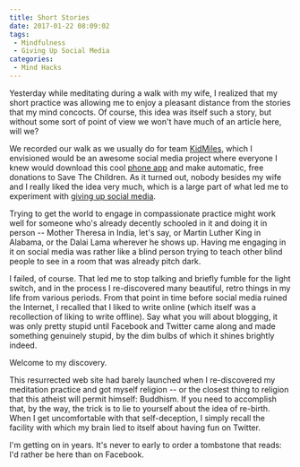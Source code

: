 ```yaml
---
title: Short Stories
date: 2017-01-22 08:09:02
tags:
 - Mindfulness
 - Giving Up Social Media
categories:
 - Mind Hacks
---
```

Yesterday while meditating during a walk with my wife, I realized that my short practice was allowing me to enjoy a pleasant distance from the stories that my mind concocts. Of course, this idea was itself such a story, but without some sort of point of view we won't have much of an article here, will we?<!-- More -->

We recorded our walk as we usually do for team [KidMiles](http://kidmiles.org), which I envisioned would be an awesome social media project where everyone I knew would download this cool [phone app](http://charitymiles.org/) and make automatic, free donations to Save The Children. As it turned out, nobody besides my wife and I really liked the idea very much, which is a large part of what led me to experiment with [giving up social media](http://localhost:4000/Top-Mistakes-People-Make-When-Quitting-Social-Media/).

Trying to get the world to engage in compassionate practice might work well for someone who's already decently schooled in it and doing it in person -- Mother Theresa in India, let's say, or Martin Luther King in Alabama, or the Dalai Lama wherever he shows up.  Having me engaging in it on social media was rather like a blind person trying to teach other blind people to see in a room that was already pitch dark.

I failed, of course. That led me to stop talking and briefly fumble for the light switch, and in the process I re-discovered many beautiful, retro things in my life from various periods. From that point in time before social media ruined the Internet, I recalled that I liked to write online (which itself was a recollection of liking to write offline).  Say what you will about blogging, it was only pretty stupid until Facebook and Twitter came along and made something genuinely stupid, by the dim bulbs of which it shines brightly indeed.

Welcome to my discovery.

This resurrected web site had barely launched when I re-discovered my meditation practice and got myself religion -- or the closest thing to religion that this atheist will permit himself: Buddhism. If you need to accomplish that, by the way, the trick is to lie to yourself about the idea of re-birth. When I get uncomfortable with that self-deception, I simply recall the facility with which my brain lied to itself about having fun on Twitter.

I'm getting on in years. It's never to early to order a tombstone that reads:
I'd rather be here than on Facebook.